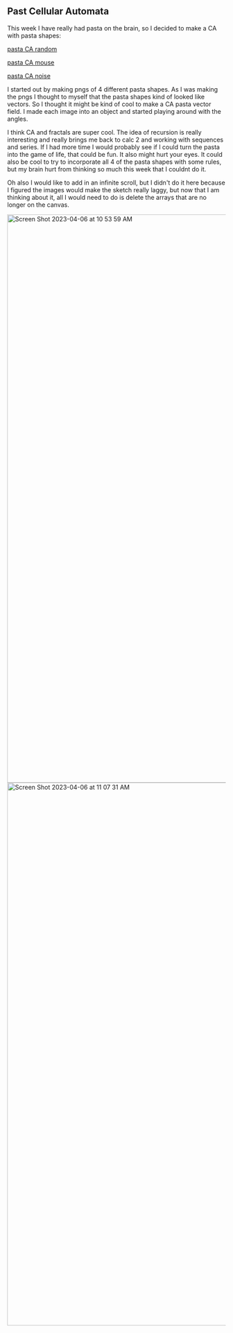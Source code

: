 ## Past Cellular Automata

This week I have really had pasta on the brain, so I decided to make a CA with pasta shapes:

[pasta CA random](https://editor.p5js.org/gracywhelihan/sketches/kWIPz6o-N)

[pasta CA mouse](https://editor.p5js.org/gracywhelihan/sketches/4p4LsGnrs)

[pasta CA noise](https://editor.p5js.org/gracywhelihan/sketches/WGvEkuUhe)

I started out by making pngs of 4 different pasta shapes. As I was making the pngs I thought to myself that the pasta shapes kind of looked like vectors. So I thought it might be kind of cool to make a CA pasta vector field. I made each image into an object and started playing around with the angles.

I think CA and fractals are super cool. The idea of recursion is really interesting and really brings me back to calc 2 and working with sequences and series. If I had more time I would probably see if I could turn the pasta into the game of life, that could be fun. It also might hurt your eyes.
It could also be cool to try to incorporate all 4 of the pasta shapes with some rules, but my brain hurt from thinking so much this week that I couldnt do it. 

Oh also I would like to add in an infinite scroll, but I didn't do it here because I figured the images would make the sketch really laggy, but now that I am thinking about it, all I would need to do is delete the arrays that are no longer on the canvas. 


<img width="1310" alt="Screen Shot 2023-04-06 at 10 53 59 AM" src="https://user-images.githubusercontent.com/76453899/230418700-9bff2688-f55a-4aed-9912-77ed0d51be49.png">


<img width="1252" alt="Screen Shot 2023-04-06 at 11 07 31 AM" src="https://user-images.githubusercontent.com/76453899/230421060-1e5c6f1b-a65b-4100-a4f8-ed5ca18ff341.png">
